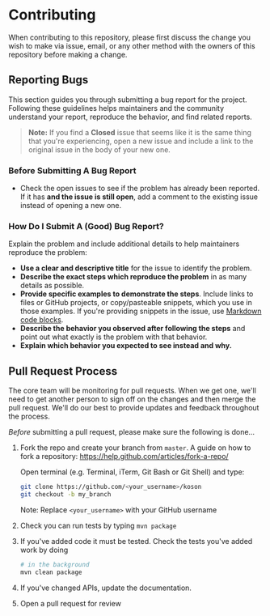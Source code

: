 # Contributing

When contributing to this repository, please first discuss the change you wish to make via issue,
email, or any other method with the owners of this repository before making a change. 

## Reporting Bugs

This section guides you through submitting a bug report for the project. Following these guidelines helps maintainers and the community understand your report, reproduce the behavior, and find related reports.

> **Note:** If you find a **Closed** issue that seems like it is the same thing that you're experiencing, open a new issue and include a link to the original issue in the body of your new one.

### Before Submitting A Bug Report

* Check the open issues to see if the problem has already been reported. If it has **and the issue is still open**, add a comment to the existing issue instead of opening a new one.

### How Do I Submit A (Good) Bug Report?

Explain the problem and include additional details to help maintainers reproduce the problem:

* **Use a clear and descriptive title** for the issue to identify the problem.
* **Describe the exact steps which reproduce the problem** in as many details as possible.
* **Provide specific examples to demonstrate the steps**. Include links to files or GitHub projects, or copy/pasteable snippets, which you use in those examples. If you're providing snippets in the issue, use [Markdown code blocks](https://help.github.com/articles/markdown-basics/#multiple-lines).
* **Describe the behavior you observed after following the steps** and point out what exactly is the problem with that behavior.
* **Explain which behavior you expected to see instead and why.**

## Pull Request Process

The core team will be monitoring for pull requests. When we get one, we'll need to get another person to sign off on the changes and then merge the pull request. We'll do our best to provide updates and feedback throughout the process.

_Before_ submitting a pull request, please make sure the following is done…

1.  Fork the repo and create your branch from `master`. A guide on how to fork a repository: https://help.github.com/articles/fork-a-repo/

    Open terminal (e.g. Terminal, iTerm, Git Bash or Git Shell) and type:

    ```sh
    git clone https://github.com/<your_username>/koson
    git checkout -b my_branch
    ```

    Note: Replace `<your_username>` with your GitHub username

2.  Check you can run tests by typing `mvn package`

3.  If you've added code it must be tested. Check the tests you've added work by doing

    ```sh
    # in the background
    mvn clean package
    ```

4.  If you've changed APIs, update the documentation.

5.  Open a pull request for review
